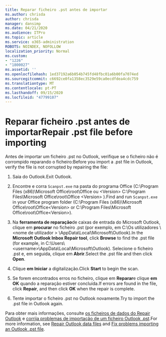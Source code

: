 ```yaml
---
title: Reparar ficheiro .pst antes de importar
ms.author: chrisda
author: chrisda
manager: dansimp
ms.date: 04/21/2020
ms.audience: ITPro
ms.topic: article
ms.service: o365-administration
ROBOTS: NOINDEX, NOFOLLOW
localization_priority: Normal
ms.custom:
- "1226"
- "1800027"
ms.assetid: ''
ms.openlocfilehash: 1ed37192a6b054b745fd48fbc01a6b00fa7074ed
ms.sourcegitcommit: c6692ce0fa1358ec3529e59ca0ecdfdea4cdc759
ms.translationtype: MT
ms.contentlocale: pt-PT
ms.lasthandoff: 09/15/2020
ms.locfileid: "47799107"
---
```

# <a name="repair-pst-file-before-importing"></a><span data-ttu-id="3afac-102">Reparar ficheiro .pst antes de importar</span><span class="sxs-lookup"><span data-stu-id="3afac-102">Repair .pst file before importing</span></span>

<span data-ttu-id="3afac-103">Antes de importar um ficheiro .pst no Outlook, verifique se o ficheiro não é corrompido reparando o ficheiro:</span><span class="sxs-lookup"><span data-stu-id="3afac-103">Before you import a .pst file in Outlook, verify the file is not corrupted by repairing the file:</span></span>

1. <span data-ttu-id="3afac-104">Saia do Outlook.</span><span class="sxs-lookup"><span data-stu-id="3afac-104">Exit Outlook.</span></span>

2. <span data-ttu-id="3afac-105">Encontre e corra `Scanpst.exe` na pasta do programa Office (C:\Program Files (x86)\Microsoft Office\root\Office ou \<Version\> C:\Program Files\Microsoft Office\root\Office \<Version\> ).</span><span class="sxs-lookup"><span data-stu-id="3afac-105">Find and run `Scanpst.exe` in your Office program folder (C:\Program Files (x86)\Microsoft Office\root\Office\<Version\> or C:\Program Files\Microsoft Office\root\Office\<Version\>).</span></span>

3. <span data-ttu-id="3afac-106">Na **ferramenta de reparação**de caixas de entrada do Microsoft Outlook, clique em **procurar** no ficheiro .pst (por exemplo, em C:\Os utilizadores \\<nome de utilizador \> \AppData\Local\Microsoft\Outlook).</span><span class="sxs-lookup"><span data-stu-id="3afac-106">In the **Microsoft Outlook Inbox Repair tool**, click **Browse** to find the .pst file (for example, in C:\Users\\<username\>\AppData\Local\Microsoft\Outlook).</span></span> <span data-ttu-id="3afac-107">Selecione o ficheiro .pst e, em seguida, clique em **Abrir**.</span><span class="sxs-lookup"><span data-stu-id="3afac-107">Select the .pst file and then click **Open**.</span></span>

4. <span data-ttu-id="3afac-108">Clique **em Iniciar** a digitalização.</span><span class="sxs-lookup"><span data-stu-id="3afac-108">Click **Start** to begin the scan.</span></span>

5. <span data-ttu-id="3afac-109">Se forem encontrados erros no ficheiro, clique em **Reparar**e clique **em OK** quando a reparação estiver concluída.</span><span class="sxs-lookup"><span data-stu-id="3afac-109">If errors are found in the file, click **Repair**, and then click **OK** when the repair is complete.</span></span>

6. <span data-ttu-id="3afac-110">Tente importar o ficheiro .pst no Outlook novamente.</span><span class="sxs-lookup"><span data-stu-id="3afac-110">Try to import the .pst file in Outlook again.</span></span>

<span data-ttu-id="3afac-111">Para obter mais informações, consulte [os ficheiros de dados do Repair Outlook](https://support.office.com/article/25663bc3-11ec-4412-86c4-60458afc5253) e [corrija problemas de importação de um ficheiro Outlook .pst](https://support.office.com/article/2d2e50dc-5c36-4ab2-ab50-f1be733b3d6e).</span><span class="sxs-lookup"><span data-stu-id="3afac-111">For more information, see [Repair Outlook data files](https://support.office.com/article/25663bc3-11ec-4412-86c4-60458afc5253) and [Fix problems importing an Outlook .pst file](https://support.office.com/article/2d2e50dc-5c36-4ab2-ab50-f1be733b3d6e).</span></span>
